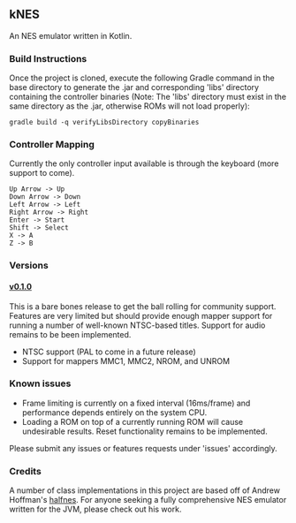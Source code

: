 ## kNES
An NES emulator written in Kotlin.

### Build Instructions
Once the project is cloned, execute the following Gradle command in the base directory
to generate the .jar and corresponding 'libs' directory containing the controller binaries
(Note: The 'libs' directory must exist in the same directory as the .jar, otherwise ROMs will 
not load properly):

`gradle build -q verifyLibsDirectory copyBinaries`

### Controller Mapping
Currently the only controller input available is through the keyboard (more support to come).

```
Up Arrow -> Up
Down Arrow -> Down
Left Arrow -> Left
Right Arrow -> Right
Enter -> Start
Shift -> Select
X -> A
Z -> B
```

### Versions
#### [v0.1.0](https://github.com/chadramsey/knes/releases/tag/v0.1.0)
This is a bare bones release to get the ball rolling for community support. Features are very limited 
but should provide enough mapper support for running a number of well-known NTSC-based titles. Support for
audio remains to be been implemented.
- NTSC support (PAL to come in a future release)
- Support for mappers MMC1, MMC2, NROM, and UNROM

### Known issues
- Frame limiting is currently on a fixed interval (16ms/frame) and performance depends entirely on
the system CPU.
- Loading a ROM on top of a currently running ROM will cause undesirable results. Reset functionality
remains to be implemented.

Please submit any issues or features requests under 'issues' accordingly.

### Credits
A number of class implementations in this project are based off of Andrew Hoffman's 
[halfnes](https://github.com/andrew-hoffman/halfnes). For anyone seeking a fully comprehensive
NES emulator written for the JVM, please check out his work.
